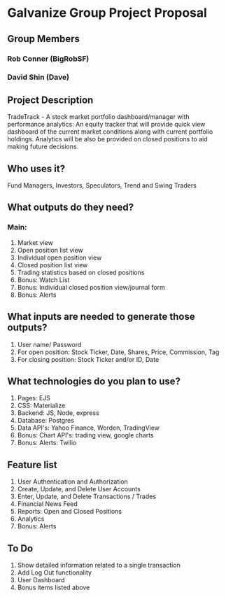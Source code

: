 # Galvanize Group Project Proposal

## Group Members
### Rob Conner (BigRobSF)
### David Shin (Dave)

## Project Description
TradeTrack - A stock market portfolio dashboard/manager with performance analytics:
An equity tracker that will provide quick view dashboard of the current market conditions along with current portfolio holdings. Analytics will be also be provided on closed positions to aid making future decisions.

## Who uses it?
Fund Managers, Investors, Speculators, Trend and Swing Traders

## What outputs do they need?
### Main:
1. Market view
1. Open position list view
1. Individual open position view
1. Closed position list view
1. Trading statistics based on closed positions
1. Bonus: Watch List
1. Bonus: Individual closed position view/journal form
1. Bonus: Alerts

## What inputs are needed to generate those outputs?
1. User name/ Password
1. For open position: Stock Ticker, Date, Shares, Price, Commission, Tag
1. For closing position: Stock Ticker and/or ID, Date

## What technologies do you plan to use?
1. Pages: EJS
1. CSS: Materialize
1. Backend: JS, Node, express
1. Database: Postgres
1. Data API's: Yahoo Finance, Worden, TradingView
1. Bonus: Chart API's: trading view, google charts
1. Bonus: Alerts: Twilio

## Feature list
1. User Authentication and Authorization
1. Create, Update, and Delete User Accounts
1. Enter, Update, and Delete Transactions / Trades
1. Financial News Feed
1. Reports: Open and Closed Positions
1. Analytics
1. Bonus: Alerts

## To Do
1. Show detailed information related to a single transaction
1. Add Log Out functionality
1. User Dashboard
1. Bonus items listed above
